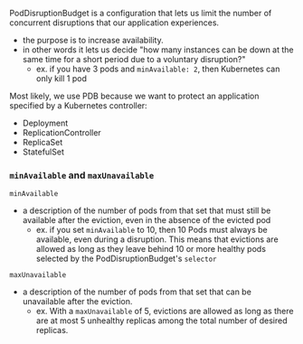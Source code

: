
PodDisruptionBudget is a configuration that lets us limit the number of concurrent disruptions that our application experiences.
- the purpose is to increase availability.
- in other words it lets us decide "how many instances can be down at the same time for a short period due to a voluntary disruption?"
  - ex. if you have 3 pods and `minAvailable: 2`, then Kubernetes can only kill 1 pod

Most likely, we use PDB because we want to protect an application specified by a Kubernetes controller:
- Deployment
- ReplicationController
- ReplicaSet
- StatefulSet

### `minAvailable` and `maxUnavailable`
`minAvailable`
- a description of the number of pods from that set that must still be available after the eviction, even in the absence of the evicted pod
  - ex. if you set `minAvailable` to 10, then 10 Pods must always be available, even during a disruption. This means that evictions are allowed as long as they leave behind 10 or more healthy pods selected by the PodDisruptionBudget's `selector`

`maxUnavailable`
- a description of the number of pods from that set that can be unavailable after the eviction.
  - ex. With a `maxUnavailable` of 5, evictions are allowed as long as there are at most 5 unhealthy replicas among the total number of desired replicas.